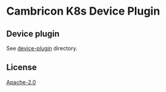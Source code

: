 # Cambricon K8s Device Plugin

## Device plugin

See [device-plugin](device-plugin) directory.

## License

[Apache-2.0](LICENSE)
